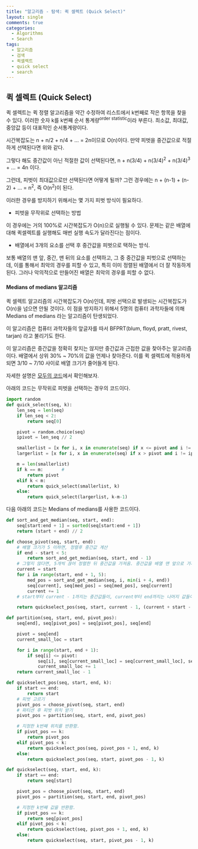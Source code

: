 ```yaml
---
title: "알고리즘 - 탐색: 퀵 셀렉트 (Quick Select)"
layout: single
comments: true
categories:
  - Algorithms
  - Search
tags:
  - 알고리즘
  - 검색
  - 퀵셀렉트
  - quick select
  - search
---
```


## **퀵 셀렉트 (Quick Select)**

퀵 셀렉트는 퀵 정렬 알고리즘을 약간 수정하여 리스트에서 k번째로 작은 항목을 찾을 수 있다.
이러한 숫자 k를 k번째 순서 통계량<sup>order statistic</sup>이라 부른다.
최소값, 최대값, 중앙값 등이 대표적인 순서통계량이다.

시간복잡도는 n + n/2 + n/4 + ... = 2n이므로 O(n)이다.
만약 피벗을 중간값으로 적절하게 선택된다면 위와 같다.

그렇다 해도 중간값이 아닌 적절한 값이 선택된다면,
n + n(3/4) + n(3/4)<sup>2</sup> + n(3/4)<sup>3</sup> + ... = 4n 이다.

그런데, 피벗이 최대값으로만 선택된다면 어떻게 될까?
그런 경우에는 n + (n-1) + (n-2) + ... = n<sup>2</sup>, 즉 O(n<sup>2</sup>)이 된다.

이러한 경우를 방지하기 위해서는 몇 가지 피벗 방식이 필요하다.

* 피벗을 무작위로 선택하는 방법

이 경우에는 거의 100%로 시간복잡도가 O(n)으로 실행될 수 있다.
문제는 같은 배열에 대해 퀵셀렉트를 실행해도 매번 실행 속도가 달라진다는 점이다.

* 배열에서 3개의 요소를 선택 후 중간값을 피벗으로 택하는 방식.

보통 배열의 맨 앞, 중간, 맨 뒤의 요소를 선택하고, 그 중 중간값을 피벗으로 선택하는데,
이를 통해서 최악의 경우를 피할 수 있고, 특히 이미 정렬된 배열에서 더 잘 작동하게 된다.
그러나 악의적으로 만들어진 배열은 최악의 경우를 피할 수 없다.

#### Medians of medians 알고리즘
퀵 셀렉트 알고리즘의 시간복잡도가 O(n)인데, 피벗 선택으로 발생되는 시간복잡도가 O(n)을 넘으면 안될 것이다.
이 점을 방지하기 위해서 5명의 컴퓨터 과학자들에 의해 Medians of medians 라는 알고리즘이 탄생되었다.

이 알고리즘은 컴퓨터 과학자들의 앞글자를 따서 BFPRT(blum, floyd, pratt, rivest, tarjan) 라고 불리기도 한다.

이 알고리즘은 중간값을 정확히 찾지는 않지만 중간값과 근접한 값을 찾아주는 알고리즘이다.
배열에서 상위 30% ~ 70%의 값을 언제나 찾아준다.
이를 퀵 셀렉트에 적용하게 되면 3/10 ~ 7/10 사이로 배열 크기가 줄어들게 된다.

자세한 설명은 [모두의 코드](https://modoocode.com/287#page-heading-4)에서 확인해보자.

아래의 코드는 무작위로 피벗을 선택하는 경우의 코드이다.
```python
import random
def quick_select(seq, k):
    len_seq = len(seq)
    if len_seq < 2:
        return seq[0]

    pivot = random.choice(seq)
    ipivot = len_seq // 2

    smallerlist = [x for i, x in enumerate(seq) if x <= pivot and i != ipivot]
    largerlist = [x for i, x in enumerate(seq) if x > pivot and i != ipivot]

    m = len(smallerlist)
    if k == m:       #
        return pivot
    elif k < m:
        return quick_select(smallerlist, k)
    else:
        return quick_select(largerlist, k-m-1)
```

다음 아래의 코드는 Medians of medians를 사용한 코드이다.
```python
def sort_and_get_median(seq, start, end):
    seq[start:end + 1] = sorted(seq[start:end + 1])
    return (start + end) // 2

def choose_pivot(seq, start, end):
    # 배열 크기가 5 이하면, 정렬후 중간값 계산
    if end - start < 5:
        return sort_and_get_median(seq, start, end - 1)
    # 그렇지 않다면, 5개씩 끊어 정렬한 뒤 중간값을 가져옴. 중간값을 배열 맨 앞으로 가져온다.
    current = start
    for i in range(start, end + 1, 5):
        med_pos = sort_and_get_median(seq, i, min(i + 4, end))
        seq[current], seq[med_pos] = seq[med_pos], seq[current]
        current += 1
    # start부터 current - 1까지는 중간값들이, current부터 end까지는 나머지 값들이 존재하게 됨.

    return quickselect_pos(seq, start, current - 1, (current + start - 1) // 2)

def partition(seq, start, end, pivot_pos):
    seq[end], seq[pivot_pos] = seq[pivot_pos], seq[end]

    pivot = seq[end]
    current_small_loc = start

    for i in range(start, end + 1):
        if seq[i] <= pivot:
            seq[i], seq[current_small_loc] = seq[current_small_loc], seq[i]
            current_small_loc += 1
    return current_small_loc - 1

def quickselect_pos(seq, start, end, k):
    if start == end:
        return start
    # 피벗 고르기
    pivot_pos = choose_pivot(seq, start, end)
    # 파티션 후 피벗 위치 받기
    pivot_pos = partition(seq, start, end, pivot_pos)

    # 지정한 k번째 위치를 반환함.
    if pivot_pos == k:
        return pivot_pos
    elif pivot_pos < k:
        return quickselect_pos(seq, pivot_pos + 1, end, k)
    else:
        return quickselect_pos(seq, start, pivot_pos - 1, k)

def quickselect(seq, start, end, k):
    if start == end:
        return seq[start]

    pivot_pos = choose_pivot(seq, start, end)
    pivot_pos = partition(seq, start, end, pivot_pos)

    # 지정한 k번째 값을 반환함.
    if pivot_pos == k:
        return seq[pivot_pos]
    elif pivot_pos < k:
        return quickselect(seq, pivot_pos + 1, end, k)
    else:
        return quickselect(seq, start, pivot_pos - 1, k)
```